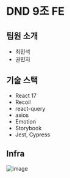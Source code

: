 # DND 9조 FE

## 팀원 소개

- 최민석
- 권민지

## 기술 스택

- React 17
- Recoil
- react-query
- axios
- Emotion
- Storybook
- Jest, Cypress

## Infra

![image](https://s3.us-west-2.amazonaws.com/secure.notion-static.com/60d1f86e-b3df-4454-ab04-ed2f79c40a89/FE.png?X-Amz-Algorithm=AWS4-HMAC-SHA256&X-Amz-Content-Sha256=UNSIGNED-PAYLOAD&X-Amz-Credential=AKIAT73L2G45EIPT3X45%2F20220116%2Fus-west-2%2Fs3%2Faws4_request&X-Amz-Date=20220116T075408Z&X-Amz-Expires=86400&X-Amz-Signature=9832e5144a1806c566a936e0772fceabe318c08b917a5e817de985b1e95a14ee&X-Amz-SignedHeaders=host&response-content-disposition=filename%20%3D%22FE.png%22&x-id=GetObject)

